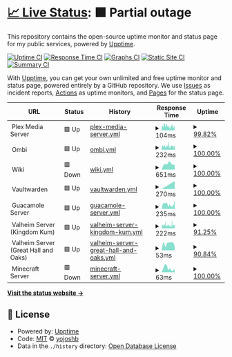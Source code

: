 # [📈 Live Status](https://status.joshyb.xyz): <!--live status--> **🟧 Partial outage**

This repository contains the open-source uptime monitor and status page for my public services, powered by [Upptime](https://github.com/upptime/upptime).

[![Uptime CI](https://github.com/yojoshb/status/workflows/Uptime%20CI/badge.svg)](https://github.com/yojoshb/status/actions?query=workflow%3A%22Uptime+CI%22)
[![Response Time CI](https://github.com/yojoshb/status/workflows/Response%20Time%20CI/badge.svg)](https://github.com/yojoshb/status/actions?query=workflow%3A%22Response+Time+CI%22)
[![Graphs CI](https://github.com/yojoshb/status/workflows/Graphs%20CI/badge.svg)](https://github.com/yojoshb/status/actions?query=workflow%3A%22Graphs+CI%22)
[![Static Site CI](https://github.com/yojoshb/status/workflows/Static%20Site%20CI/badge.svg)](https://github.com/yojoshb/status/actions?query=workflow%3A%22Static+Site+CI%22)
[![Summary CI](https://github.com/yojoshb/status/workflows/Summary%20CI/badge.svg)](https://github.com/yojoshb/status/actions?query=workflow%3A%22Summary+CI%22)

With [Upptime](https://upptime.js.org), you can get your own unlimited and free uptime monitor and status page, powered entirely by a GitHub repository. We use [Issues](https://github.com/yojoshb/status/issues) as incident reports, [Actions](https://github.com/yojoshb/status/actions) as uptime monitors, and [Pages](https://status.joshyb.xyz) for the status page.

<!--start: status pages-->
<!-- This summary is generated by Upptime (https://github.com/upptime/upptime) -->
<!-- Do not edit this manually, your changes will be overwritten -->
<!-- prettier-ignore -->
| URL | Status | History | Response Time | Uptime |
| --- | ------ | ------- | ------------- | ------ |
| <img alt="" src="https://raw.githubusercontent.com/yojoshb/status/master/assets/plex_icon.ico" height="13"> Plex Media Server | 🟩 Up | [plex-media-server.yml](https://github.com/yojoshb/status/commits/HEAD/history/plex-media-server.yml) | <details><summary><img alt="Response time graph" src="./graphs/plex-media-server/response-time-week.png" height="20"> 104ms</summary><br><a href="https://status.joshyb.xyz/history/plex-media-server"><img alt="Response time 115" src="https://img.shields.io/endpoint?url=https%3A%2F%2Fraw.githubusercontent.com%2Fyojoshb%2Fstatus%2FHEAD%2Fapi%2Fplex-media-server%2Fresponse-time.json"></a><br><a href="https://status.joshyb.xyz/history/plex-media-server"><img alt="24-hour response time 127" src="https://img.shields.io/endpoint?url=https%3A%2F%2Fraw.githubusercontent.com%2Fyojoshb%2Fstatus%2FHEAD%2Fapi%2Fplex-media-server%2Fresponse-time-day.json"></a><br><a href="https://status.joshyb.xyz/history/plex-media-server"><img alt="7-day response time 104" src="https://img.shields.io/endpoint?url=https%3A%2F%2Fraw.githubusercontent.com%2Fyojoshb%2Fstatus%2FHEAD%2Fapi%2Fplex-media-server%2Fresponse-time-week.json"></a><br><a href="https://status.joshyb.xyz/history/plex-media-server"><img alt="30-day response time 115" src="https://img.shields.io/endpoint?url=https%3A%2F%2Fraw.githubusercontent.com%2Fyojoshb%2Fstatus%2FHEAD%2Fapi%2Fplex-media-server%2Fresponse-time-month.json"></a><br><a href="https://status.joshyb.xyz/history/plex-media-server"><img alt="1-year response time 115" src="https://img.shields.io/endpoint?url=https%3A%2F%2Fraw.githubusercontent.com%2Fyojoshb%2Fstatus%2FHEAD%2Fapi%2Fplex-media-server%2Fresponse-time-year.json"></a></details> | <details><summary><a href="https://status.joshyb.xyz/history/plex-media-server">99.82%</a></summary><a href="https://status.joshyb.xyz/history/plex-media-server"><img alt="All-time uptime 99.83%" src="https://img.shields.io/endpoint?url=https%3A%2F%2Fraw.githubusercontent.com%2Fyojoshb%2Fstatus%2FHEAD%2Fapi%2Fplex-media-server%2Fuptime.json"></a><br><a href="https://status.joshyb.xyz/history/plex-media-server"><img alt="24-hour uptime 100.00%" src="https://img.shields.io/endpoint?url=https%3A%2F%2Fraw.githubusercontent.com%2Fyojoshb%2Fstatus%2FHEAD%2Fapi%2Fplex-media-server%2Fuptime-day.json"></a><br><a href="https://status.joshyb.xyz/history/plex-media-server"><img alt="7-day uptime 99.82%" src="https://img.shields.io/endpoint?url=https%3A%2F%2Fraw.githubusercontent.com%2Fyojoshb%2Fstatus%2FHEAD%2Fapi%2Fplex-media-server%2Fuptime-week.json"></a><br><a href="https://status.joshyb.xyz/history/plex-media-server"><img alt="30-day uptime 99.83%" src="https://img.shields.io/endpoint?url=https%3A%2F%2Fraw.githubusercontent.com%2Fyojoshb%2Fstatus%2FHEAD%2Fapi%2Fplex-media-server%2Fuptime-month.json"></a><br><a href="https://status.joshyb.xyz/history/plex-media-server"><img alt="1-year uptime 99.83%" src="https://img.shields.io/endpoint?url=https%3A%2F%2Fraw.githubusercontent.com%2Fyojoshb%2Fstatus%2FHEAD%2Fapi%2Fplex-media-server%2Fuptime-year.json"></a></details>
| <img alt="" src="https://raw.githubusercontent.com/yojoshb/status/master/assets/ombi_icon.ico" height="13"> Ombi | 🟩 Up | [ombi.yml](https://github.com/yojoshb/status/commits/HEAD/history/ombi.yml) | <details><summary><img alt="Response time graph" src="./graphs/ombi/response-time-week.png" height="20"> 232ms</summary><br><a href="https://status.joshyb.xyz/history/ombi"><img alt="Response time 226" src="https://img.shields.io/endpoint?url=https%3A%2F%2Fraw.githubusercontent.com%2Fyojoshb%2Fstatus%2FHEAD%2Fapi%2Fombi%2Fresponse-time.json"></a><br><a href="https://status.joshyb.xyz/history/ombi"><img alt="24-hour response time 252" src="https://img.shields.io/endpoint?url=https%3A%2F%2Fraw.githubusercontent.com%2Fyojoshb%2Fstatus%2FHEAD%2Fapi%2Fombi%2Fresponse-time-day.json"></a><br><a href="https://status.joshyb.xyz/history/ombi"><img alt="7-day response time 232" src="https://img.shields.io/endpoint?url=https%3A%2F%2Fraw.githubusercontent.com%2Fyojoshb%2Fstatus%2FHEAD%2Fapi%2Fombi%2Fresponse-time-week.json"></a><br><a href="https://status.joshyb.xyz/history/ombi"><img alt="30-day response time 226" src="https://img.shields.io/endpoint?url=https%3A%2F%2Fraw.githubusercontent.com%2Fyojoshb%2Fstatus%2FHEAD%2Fapi%2Fombi%2Fresponse-time-month.json"></a><br><a href="https://status.joshyb.xyz/history/ombi"><img alt="1-year response time 226" src="https://img.shields.io/endpoint?url=https%3A%2F%2Fraw.githubusercontent.com%2Fyojoshb%2Fstatus%2FHEAD%2Fapi%2Fombi%2Fresponse-time-year.json"></a></details> | <details><summary><a href="https://status.joshyb.xyz/history/ombi">100.00%</a></summary><a href="https://status.joshyb.xyz/history/ombi"><img alt="All-time uptime 100.00%" src="https://img.shields.io/endpoint?url=https%3A%2F%2Fraw.githubusercontent.com%2Fyojoshb%2Fstatus%2FHEAD%2Fapi%2Fombi%2Fuptime.json"></a><br><a href="https://status.joshyb.xyz/history/ombi"><img alt="24-hour uptime 100.00%" src="https://img.shields.io/endpoint?url=https%3A%2F%2Fraw.githubusercontent.com%2Fyojoshb%2Fstatus%2FHEAD%2Fapi%2Fombi%2Fuptime-day.json"></a><br><a href="https://status.joshyb.xyz/history/ombi"><img alt="7-day uptime 100.00%" src="https://img.shields.io/endpoint?url=https%3A%2F%2Fraw.githubusercontent.com%2Fyojoshb%2Fstatus%2FHEAD%2Fapi%2Fombi%2Fuptime-week.json"></a><br><a href="https://status.joshyb.xyz/history/ombi"><img alt="30-day uptime 100.00%" src="https://img.shields.io/endpoint?url=https%3A%2F%2Fraw.githubusercontent.com%2Fyojoshb%2Fstatus%2FHEAD%2Fapi%2Fombi%2Fuptime-month.json"></a><br><a href="https://status.joshyb.xyz/history/ombi"><img alt="1-year uptime 100.00%" src="https://img.shields.io/endpoint?url=https%3A%2F%2Fraw.githubusercontent.com%2Fyojoshb%2Fstatus%2FHEAD%2Fapi%2Fombi%2Fuptime-year.json"></a></details>
| <img alt="" src="https://raw.githubusercontent.com/yojoshb/status/master/assets/wiki_icon.ico" height="13"> Wiki | 🟥 Down | [wiki.yml](https://github.com/yojoshb/status/commits/HEAD/history/wiki.yml) | <details><summary><img alt="Response time graph" src="./graphs/wiki/response-time-week.png" height="20"> 651ms</summary><br><a href="https://status.joshyb.xyz/history/wiki"><img alt="Response time 577" src="https://img.shields.io/endpoint?url=https%3A%2F%2Fraw.githubusercontent.com%2Fyojoshb%2Fstatus%2FHEAD%2Fapi%2Fwiki%2Fresponse-time.json"></a><br><a href="https://status.joshyb.xyz/history/wiki"><img alt="24-hour response time 0" src="https://img.shields.io/endpoint?url=https%3A%2F%2Fraw.githubusercontent.com%2Fyojoshb%2Fstatus%2FHEAD%2Fapi%2Fwiki%2Fresponse-time-day.json"></a><br><a href="https://status.joshyb.xyz/history/wiki"><img alt="7-day response time 651" src="https://img.shields.io/endpoint?url=https%3A%2F%2Fraw.githubusercontent.com%2Fyojoshb%2Fstatus%2FHEAD%2Fapi%2Fwiki%2Fresponse-time-week.json"></a><br><a href="https://status.joshyb.xyz/history/wiki"><img alt="30-day response time 577" src="https://img.shields.io/endpoint?url=https%3A%2F%2Fraw.githubusercontent.com%2Fyojoshb%2Fstatus%2FHEAD%2Fapi%2Fwiki%2Fresponse-time-month.json"></a><br><a href="https://status.joshyb.xyz/history/wiki"><img alt="1-year response time 577" src="https://img.shields.io/endpoint?url=https%3A%2F%2Fraw.githubusercontent.com%2Fyojoshb%2Fstatus%2FHEAD%2Fapi%2Fwiki%2Fresponse-time-year.json"></a></details> | <details><summary><a href="https://status.joshyb.xyz/history/wiki">100.00%</a></summary><a href="https://status.joshyb.xyz/history/wiki"><img alt="All-time uptime 100.00%" src="https://img.shields.io/endpoint?url=https%3A%2F%2Fraw.githubusercontent.com%2Fyojoshb%2Fstatus%2FHEAD%2Fapi%2Fwiki%2Fuptime.json"></a><br><a href="https://status.joshyb.xyz/history/wiki"><img alt="24-hour uptime 100.00%" src="https://img.shields.io/endpoint?url=https%3A%2F%2Fraw.githubusercontent.com%2Fyojoshb%2Fstatus%2FHEAD%2Fapi%2Fwiki%2Fuptime-day.json"></a><br><a href="https://status.joshyb.xyz/history/wiki"><img alt="7-day uptime 100.00%" src="https://img.shields.io/endpoint?url=https%3A%2F%2Fraw.githubusercontent.com%2Fyojoshb%2Fstatus%2FHEAD%2Fapi%2Fwiki%2Fuptime-week.json"></a><br><a href="https://status.joshyb.xyz/history/wiki"><img alt="30-day uptime 100.00%" src="https://img.shields.io/endpoint?url=https%3A%2F%2Fraw.githubusercontent.com%2Fyojoshb%2Fstatus%2FHEAD%2Fapi%2Fwiki%2Fuptime-month.json"></a><br><a href="https://status.joshyb.xyz/history/wiki"><img alt="1-year uptime 100.00%" src="https://img.shields.io/endpoint?url=https%3A%2F%2Fraw.githubusercontent.com%2Fyojoshb%2Fstatus%2FHEAD%2Fapi%2Fwiki%2Fuptime-year.json"></a></details>
| <img alt="" src="https://raw.githubusercontent.com/yojoshb/status/master/assets/vault_icon.ico" height="13"> Vaultwarden | 🟩 Up | [vaultwarden.yml](https://github.com/yojoshb/status/commits/HEAD/history/vaultwarden.yml) | <details><summary><img alt="Response time graph" src="./graphs/vaultwarden/response-time-week.png" height="20"> 270ms</summary><br><a href="https://status.joshyb.xyz/history/vaultwarden"><img alt="Response time 270" src="https://img.shields.io/endpoint?url=https%3A%2F%2Fraw.githubusercontent.com%2Fyojoshb%2Fstatus%2FHEAD%2Fapi%2Fvaultwarden%2Fresponse-time.json"></a><br><a href="https://status.joshyb.xyz/history/vaultwarden"><img alt="24-hour response time 270" src="https://img.shields.io/endpoint?url=https%3A%2F%2Fraw.githubusercontent.com%2Fyojoshb%2Fstatus%2FHEAD%2Fapi%2Fvaultwarden%2Fresponse-time-day.json"></a><br><a href="https://status.joshyb.xyz/history/vaultwarden"><img alt="7-day response time 270" src="https://img.shields.io/endpoint?url=https%3A%2F%2Fraw.githubusercontent.com%2Fyojoshb%2Fstatus%2FHEAD%2Fapi%2Fvaultwarden%2Fresponse-time-week.json"></a><br><a href="https://status.joshyb.xyz/history/vaultwarden"><img alt="30-day response time 270" src="https://img.shields.io/endpoint?url=https%3A%2F%2Fraw.githubusercontent.com%2Fyojoshb%2Fstatus%2FHEAD%2Fapi%2Fvaultwarden%2Fresponse-time-month.json"></a><br><a href="https://status.joshyb.xyz/history/vaultwarden"><img alt="1-year response time 270" src="https://img.shields.io/endpoint?url=https%3A%2F%2Fraw.githubusercontent.com%2Fyojoshb%2Fstatus%2FHEAD%2Fapi%2Fvaultwarden%2Fresponse-time-year.json"></a></details> | <details><summary><a href="https://status.joshyb.xyz/history/vaultwarden">100.00%</a></summary><a href="https://status.joshyb.xyz/history/vaultwarden"><img alt="All-time uptime 100.00%" src="https://img.shields.io/endpoint?url=https%3A%2F%2Fraw.githubusercontent.com%2Fyojoshb%2Fstatus%2FHEAD%2Fapi%2Fvaultwarden%2Fuptime.json"></a><br><a href="https://status.joshyb.xyz/history/vaultwarden"><img alt="24-hour uptime 100.00%" src="https://img.shields.io/endpoint?url=https%3A%2F%2Fraw.githubusercontent.com%2Fyojoshb%2Fstatus%2FHEAD%2Fapi%2Fvaultwarden%2Fuptime-day.json"></a><br><a href="https://status.joshyb.xyz/history/vaultwarden"><img alt="7-day uptime 100.00%" src="https://img.shields.io/endpoint?url=https%3A%2F%2Fraw.githubusercontent.com%2Fyojoshb%2Fstatus%2FHEAD%2Fapi%2Fvaultwarden%2Fuptime-week.json"></a><br><a href="https://status.joshyb.xyz/history/vaultwarden"><img alt="30-day uptime 100.00%" src="https://img.shields.io/endpoint?url=https%3A%2F%2Fraw.githubusercontent.com%2Fyojoshb%2Fstatus%2FHEAD%2Fapi%2Fvaultwarden%2Fuptime-month.json"></a><br><a href="https://status.joshyb.xyz/history/vaultwarden"><img alt="1-year uptime 100.00%" src="https://img.shields.io/endpoint?url=https%3A%2F%2Fraw.githubusercontent.com%2Fyojoshb%2Fstatus%2FHEAD%2Fapi%2Fvaultwarden%2Fuptime-year.json"></a></details>
| <img alt="" src="https://raw.githubusercontent.com/yojoshb/status/master/assets/guac_icon.ico" height="13"> Guacamole Server | 🟩 Up | [guacamole-server.yml](https://github.com/yojoshb/status/commits/HEAD/history/guacamole-server.yml) | <details><summary><img alt="Response time graph" src="./graphs/guacamole-server/response-time-week.png" height="20"> 235ms</summary><br><a href="https://status.joshyb.xyz/history/guacamole-server"><img alt="Response time 235" src="https://img.shields.io/endpoint?url=https%3A%2F%2Fraw.githubusercontent.com%2Fyojoshb%2Fstatus%2FHEAD%2Fapi%2Fguacamole-server%2Fresponse-time.json"></a><br><a href="https://status.joshyb.xyz/history/guacamole-server"><img alt="24-hour response time 286" src="https://img.shields.io/endpoint?url=https%3A%2F%2Fraw.githubusercontent.com%2Fyojoshb%2Fstatus%2FHEAD%2Fapi%2Fguacamole-server%2Fresponse-time-day.json"></a><br><a href="https://status.joshyb.xyz/history/guacamole-server"><img alt="7-day response time 235" src="https://img.shields.io/endpoint?url=https%3A%2F%2Fraw.githubusercontent.com%2Fyojoshb%2Fstatus%2FHEAD%2Fapi%2Fguacamole-server%2Fresponse-time-week.json"></a><br><a href="https://status.joshyb.xyz/history/guacamole-server"><img alt="30-day response time 235" src="https://img.shields.io/endpoint?url=https%3A%2F%2Fraw.githubusercontent.com%2Fyojoshb%2Fstatus%2FHEAD%2Fapi%2Fguacamole-server%2Fresponse-time-month.json"></a><br><a href="https://status.joshyb.xyz/history/guacamole-server"><img alt="1-year response time 235" src="https://img.shields.io/endpoint?url=https%3A%2F%2Fraw.githubusercontent.com%2Fyojoshb%2Fstatus%2FHEAD%2Fapi%2Fguacamole-server%2Fresponse-time-year.json"></a></details> | <details><summary><a href="https://status.joshyb.xyz/history/guacamole-server">100.00%</a></summary><a href="https://status.joshyb.xyz/history/guacamole-server"><img alt="All-time uptime 100.00%" src="https://img.shields.io/endpoint?url=https%3A%2F%2Fraw.githubusercontent.com%2Fyojoshb%2Fstatus%2FHEAD%2Fapi%2Fguacamole-server%2Fuptime.json"></a><br><a href="https://status.joshyb.xyz/history/guacamole-server"><img alt="24-hour uptime 100.00%" src="https://img.shields.io/endpoint?url=https%3A%2F%2Fraw.githubusercontent.com%2Fyojoshb%2Fstatus%2FHEAD%2Fapi%2Fguacamole-server%2Fuptime-day.json"></a><br><a href="https://status.joshyb.xyz/history/guacamole-server"><img alt="7-day uptime 100.00%" src="https://img.shields.io/endpoint?url=https%3A%2F%2Fraw.githubusercontent.com%2Fyojoshb%2Fstatus%2FHEAD%2Fapi%2Fguacamole-server%2Fuptime-week.json"></a><br><a href="https://status.joshyb.xyz/history/guacamole-server"><img alt="30-day uptime 100.00%" src="https://img.shields.io/endpoint?url=https%3A%2F%2Fraw.githubusercontent.com%2Fyojoshb%2Fstatus%2FHEAD%2Fapi%2Fguacamole-server%2Fuptime-month.json"></a><br><a href="https://status.joshyb.xyz/history/guacamole-server"><img alt="1-year uptime 100.00%" src="https://img.shields.io/endpoint?url=https%3A%2F%2Fraw.githubusercontent.com%2Fyojoshb%2Fstatus%2FHEAD%2Fapi%2Fguacamole-server%2Fuptime-year.json"></a></details>
| <img alt="" src="https://raw.githubusercontent.com/yojoshb/status/master/assets/valheim_icon.ico" height="13"> Valheim Server (Kingdom Kum) | 🟩 Up | [valheim-server-kingdom-kum.yml](https://github.com/yojoshb/status/commits/HEAD/history/valheim-server-kingdom-kum.yml) | <details><summary><img alt="Response time graph" src="./graphs/valheim-server-kingdom-kum/response-time-week.png" height="20"> 222ms</summary><br><a href="https://status.joshyb.xyz/history/valheim-server-kingdom-kum"><img alt="Response time 221" src="https://img.shields.io/endpoint?url=https%3A%2F%2Fraw.githubusercontent.com%2Fyojoshb%2Fstatus%2FHEAD%2Fapi%2Fvalheim-server-kingdom-kum%2Fresponse-time.json"></a><br><a href="https://status.joshyb.xyz/history/valheim-server-kingdom-kum"><img alt="24-hour response time 0" src="https://img.shields.io/endpoint?url=https%3A%2F%2Fraw.githubusercontent.com%2Fyojoshb%2Fstatus%2FHEAD%2Fapi%2Fvalheim-server-kingdom-kum%2Fresponse-time-day.json"></a><br><a href="https://status.joshyb.xyz/history/valheim-server-kingdom-kum"><img alt="7-day response time 222" src="https://img.shields.io/endpoint?url=https%3A%2F%2Fraw.githubusercontent.com%2Fyojoshb%2Fstatus%2FHEAD%2Fapi%2Fvalheim-server-kingdom-kum%2Fresponse-time-week.json"></a><br><a href="https://status.joshyb.xyz/history/valheim-server-kingdom-kum"><img alt="30-day response time 221" src="https://img.shields.io/endpoint?url=https%3A%2F%2Fraw.githubusercontent.com%2Fyojoshb%2Fstatus%2FHEAD%2Fapi%2Fvalheim-server-kingdom-kum%2Fresponse-time-month.json"></a><br><a href="https://status.joshyb.xyz/history/valheim-server-kingdom-kum"><img alt="1-year response time 221" src="https://img.shields.io/endpoint?url=https%3A%2F%2Fraw.githubusercontent.com%2Fyojoshb%2Fstatus%2FHEAD%2Fapi%2Fvalheim-server-kingdom-kum%2Fresponse-time-year.json"></a></details> | <details><summary><a href="https://status.joshyb.xyz/history/valheim-server-kingdom-kum">91.25%</a></summary><a href="https://status.joshyb.xyz/history/valheim-server-kingdom-kum"><img alt="All-time uptime 92.46%" src="https://img.shields.io/endpoint?url=https%3A%2F%2Fraw.githubusercontent.com%2Fyojoshb%2Fstatus%2FHEAD%2Fapi%2Fvalheim-server-kingdom-kum%2Fuptime.json"></a><br><a href="https://status.joshyb.xyz/history/valheim-server-kingdom-kum"><img alt="24-hour uptime 100.00%" src="https://img.shields.io/endpoint?url=https%3A%2F%2Fraw.githubusercontent.com%2Fyojoshb%2Fstatus%2FHEAD%2Fapi%2Fvalheim-server-kingdom-kum%2Fuptime-day.json"></a><br><a href="https://status.joshyb.xyz/history/valheim-server-kingdom-kum"><img alt="7-day uptime 91.25%" src="https://img.shields.io/endpoint?url=https%3A%2F%2Fraw.githubusercontent.com%2Fyojoshb%2Fstatus%2FHEAD%2Fapi%2Fvalheim-server-kingdom-kum%2Fuptime-week.json"></a><br><a href="https://status.joshyb.xyz/history/valheim-server-kingdom-kum"><img alt="30-day uptime 92.46%" src="https://img.shields.io/endpoint?url=https%3A%2F%2Fraw.githubusercontent.com%2Fyojoshb%2Fstatus%2FHEAD%2Fapi%2Fvalheim-server-kingdom-kum%2Fuptime-month.json"></a><br><a href="https://status.joshyb.xyz/history/valheim-server-kingdom-kum"><img alt="1-year uptime 92.46%" src="https://img.shields.io/endpoint?url=https%3A%2F%2Fraw.githubusercontent.com%2Fyojoshb%2Fstatus%2FHEAD%2Fapi%2Fvalheim-server-kingdom-kum%2Fuptime-year.json"></a></details>
| <img alt="" src="https://raw.githubusercontent.com/yojoshb/status/master/assets/valheim_icon.ico" height="13"> Valheim Server (Great Hall and Oaks) | 🟩 Up | [valheim-server-great-hall-and-oaks.yml](https://github.com/yojoshb/status/commits/HEAD/history/valheim-server-great-hall-and-oaks.yml) | <details><summary><img alt="Response time graph" src="./graphs/valheim-server-great-hall-and-oaks/response-time-week.png" height="20"> 53ms</summary><br><a href="https://status.joshyb.xyz/history/valheim-server-great-hall-and-oaks"><img alt="Response time 53" src="https://img.shields.io/endpoint?url=https%3A%2F%2Fraw.githubusercontent.com%2Fyojoshb%2Fstatus%2FHEAD%2Fapi%2Fvalheim-server-great-hall-and-oaks%2Fresponse-time.json"></a><br><a href="https://status.joshyb.xyz/history/valheim-server-great-hall-and-oaks"><img alt="24-hour response time 0" src="https://img.shields.io/endpoint?url=https%3A%2F%2Fraw.githubusercontent.com%2Fyojoshb%2Fstatus%2FHEAD%2Fapi%2Fvalheim-server-great-hall-and-oaks%2Fresponse-time-day.json"></a><br><a href="https://status.joshyb.xyz/history/valheim-server-great-hall-and-oaks"><img alt="7-day response time 53" src="https://img.shields.io/endpoint?url=https%3A%2F%2Fraw.githubusercontent.com%2Fyojoshb%2Fstatus%2FHEAD%2Fapi%2Fvalheim-server-great-hall-and-oaks%2Fresponse-time-week.json"></a><br><a href="https://status.joshyb.xyz/history/valheim-server-great-hall-and-oaks"><img alt="30-day response time 53" src="https://img.shields.io/endpoint?url=https%3A%2F%2Fraw.githubusercontent.com%2Fyojoshb%2Fstatus%2FHEAD%2Fapi%2Fvalheim-server-great-hall-and-oaks%2Fresponse-time-month.json"></a><br><a href="https://status.joshyb.xyz/history/valheim-server-great-hall-and-oaks"><img alt="1-year response time 53" src="https://img.shields.io/endpoint?url=https%3A%2F%2Fraw.githubusercontent.com%2Fyojoshb%2Fstatus%2FHEAD%2Fapi%2Fvalheim-server-great-hall-and-oaks%2Fresponse-time-year.json"></a></details> | <details><summary><a href="https://status.joshyb.xyz/history/valheim-server-great-hall-and-oaks">90.84%</a></summary><a href="https://status.joshyb.xyz/history/valheim-server-great-hall-and-oaks"><img alt="All-time uptime 90.84%" src="https://img.shields.io/endpoint?url=https%3A%2F%2Fraw.githubusercontent.com%2Fyojoshb%2Fstatus%2FHEAD%2Fapi%2Fvalheim-server-great-hall-and-oaks%2Fuptime.json"></a><br><a href="https://status.joshyb.xyz/history/valheim-server-great-hall-and-oaks"><img alt="24-hour uptime 100.00%" src="https://img.shields.io/endpoint?url=https%3A%2F%2Fraw.githubusercontent.com%2Fyojoshb%2Fstatus%2FHEAD%2Fapi%2Fvalheim-server-great-hall-and-oaks%2Fuptime-day.json"></a><br><a href="https://status.joshyb.xyz/history/valheim-server-great-hall-and-oaks"><img alt="7-day uptime 90.84%" src="https://img.shields.io/endpoint?url=https%3A%2F%2Fraw.githubusercontent.com%2Fyojoshb%2Fstatus%2FHEAD%2Fapi%2Fvalheim-server-great-hall-and-oaks%2Fuptime-week.json"></a><br><a href="https://status.joshyb.xyz/history/valheim-server-great-hall-and-oaks"><img alt="30-day uptime 90.84%" src="https://img.shields.io/endpoint?url=https%3A%2F%2Fraw.githubusercontent.com%2Fyojoshb%2Fstatus%2FHEAD%2Fapi%2Fvalheim-server-great-hall-and-oaks%2Fuptime-month.json"></a><br><a href="https://status.joshyb.xyz/history/valheim-server-great-hall-and-oaks"><img alt="1-year uptime 90.84%" src="https://img.shields.io/endpoint?url=https%3A%2F%2Fraw.githubusercontent.com%2Fyojoshb%2Fstatus%2FHEAD%2Fapi%2Fvalheim-server-great-hall-and-oaks%2Fuptime-year.json"></a></details>
| <img alt="" src="https://raw.githubusercontent.com/yojoshb/status/master/assets/minecraft_icon.ico" height="13"> Minecraft Server | 🟥 Down | [minecraft-server.yml](https://github.com/yojoshb/status/commits/HEAD/history/minecraft-server.yml) | <details><summary><img alt="Response time graph" src="./graphs/minecraft-server/response-time-week.png" height="20"> 63ms</summary><br><a href="https://status.joshyb.xyz/history/minecraft-server"><img alt="Response time 95" src="https://img.shields.io/endpoint?url=https%3A%2F%2Fraw.githubusercontent.com%2Fyojoshb%2Fstatus%2FHEAD%2Fapi%2Fminecraft-server%2Fresponse-time.json"></a><br><a href="https://status.joshyb.xyz/history/minecraft-server"><img alt="24-hour response time 0" src="https://img.shields.io/endpoint?url=https%3A%2F%2Fraw.githubusercontent.com%2Fyojoshb%2Fstatus%2FHEAD%2Fapi%2Fminecraft-server%2Fresponse-time-day.json"></a><br><a href="https://status.joshyb.xyz/history/minecraft-server"><img alt="7-day response time 63" src="https://img.shields.io/endpoint?url=https%3A%2F%2Fraw.githubusercontent.com%2Fyojoshb%2Fstatus%2FHEAD%2Fapi%2Fminecraft-server%2Fresponse-time-week.json"></a><br><a href="https://status.joshyb.xyz/history/minecraft-server"><img alt="30-day response time 95" src="https://img.shields.io/endpoint?url=https%3A%2F%2Fraw.githubusercontent.com%2Fyojoshb%2Fstatus%2FHEAD%2Fapi%2Fminecraft-server%2Fresponse-time-month.json"></a><br><a href="https://status.joshyb.xyz/history/minecraft-server"><img alt="1-year response time 95" src="https://img.shields.io/endpoint?url=https%3A%2F%2Fraw.githubusercontent.com%2Fyojoshb%2Fstatus%2FHEAD%2Fapi%2Fminecraft-server%2Fresponse-time-year.json"></a></details> | <details><summary><a href="https://status.joshyb.xyz/history/minecraft-server">100.00%</a></summary><a href="https://status.joshyb.xyz/history/minecraft-server"><img alt="All-time uptime 100.00%" src="https://img.shields.io/endpoint?url=https%3A%2F%2Fraw.githubusercontent.com%2Fyojoshb%2Fstatus%2FHEAD%2Fapi%2Fminecraft-server%2Fuptime.json"></a><br><a href="https://status.joshyb.xyz/history/minecraft-server"><img alt="24-hour uptime 100.00%" src="https://img.shields.io/endpoint?url=https%3A%2F%2Fraw.githubusercontent.com%2Fyojoshb%2Fstatus%2FHEAD%2Fapi%2Fminecraft-server%2Fuptime-day.json"></a><br><a href="https://status.joshyb.xyz/history/minecraft-server"><img alt="7-day uptime 100.00%" src="https://img.shields.io/endpoint?url=https%3A%2F%2Fraw.githubusercontent.com%2Fyojoshb%2Fstatus%2FHEAD%2Fapi%2Fminecraft-server%2Fuptime-week.json"></a><br><a href="https://status.joshyb.xyz/history/minecraft-server"><img alt="30-day uptime 100.00%" src="https://img.shields.io/endpoint?url=https%3A%2F%2Fraw.githubusercontent.com%2Fyojoshb%2Fstatus%2FHEAD%2Fapi%2Fminecraft-server%2Fuptime-month.json"></a><br><a href="https://status.joshyb.xyz/history/minecraft-server"><img alt="1-year uptime 100.00%" src="https://img.shields.io/endpoint?url=https%3A%2F%2Fraw.githubusercontent.com%2Fyojoshb%2Fstatus%2FHEAD%2Fapi%2Fminecraft-server%2Fuptime-year.json"></a></details>

<!--end: status pages-->

[**Visit the status website →**](https://status.joshyb.xyz)

## 📄 License

- Powered by: [Upptime](https://github.com/upptime/upptime)
- Code: [MIT](./LICENSE) © [yojoshb](https://status.joshyb.xyz)
- Data in the `./history` directory: [Open Database License](https://opendatacommons.org/licenses/odbl/1-0/)
